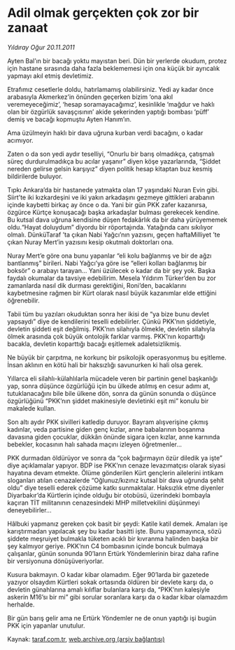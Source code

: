 # Adil olmak gerçekten çok zor bir zanaat

*Yıldıray Oğur 20.11.2011*

<div class="yazi"><p>Ayten Bal’ın bir bacağı yoktu mayıstan beri. Dün bir yerlerde okudum, protez için hastane sırasında daha fazla beklememesi için ona küçük bir ayrıcalık yapmayı akıl etmiş devletimiz.</p>
<p>Etrafımız cesetlerle doldu, hatırlamamış olabilirsiniz. Yedi ay kadar önce arabasıyla Akmerkez’in önünden geçerken bizim ‘ona akıl veremeyeceğimiz’, ‘hesap soramayacağımız’, kesinlikle ‘mağdur ve haklı olan bir özgürlük savaşçısının’ akide şekerinden yaptığı bombası ‘püff’ demiş ve bacağı kopmuştu Ayten Hanım’ın.</p>
<p>Ama üzülmeyin haklı bir dava uğruna kurban verdi bacağını, o kadar acımıyor.</p>
<p>Zaten o da son yedi aydır teselliyi, “Onurlu bir barış olmadıkça, çatışmalı süreç durdurulmadıkça bu acılar yaşanır” diyen köşe yazarlarında, “Şiddet nereden gelirse gelsin karşıyız” diyen politik hesap kitaptan buz kesmiş bildirilerde buluyor.</p>
<p>Tıpkı Ankara’da bir hastanede yatmakta olan 17 yaşındaki Nuran Evin gibi. Siirt’te iki kızkardeşini ve iki yakın arkadaşını gezmeye gittikleri arabanın içinde kaybetti birkaç ay önce o da. Yani bir gün PKK zafer kazanırsa, özgürce Kürtçe konuşacağı başka arkadaşlar bulması gerekecek kendine. Bu kutsal dava uğruna kendisine düşen fedakârlık da bir daha yürüyememek oldu.“Hayat doluydum” diyordu bir röportajında. Yatağında canı sıkılıyor olmalı. DünküTaraf ’ta çıkan Nabi Yağcı’nın yazısını, geçen haftaMilliyet ’te çıkan Nuray Mert’in yazısını kesip okutmalı doktorları ona.</p>
<p>Nuray Mert’e göre ona bunu yapanlar “eli kolu bağlanmış ve bir de ağzı bantlanmış” birileri. Nabi Yağcı’ya göre ise “elleri kolları bağlanmış bir boksör” o arabayı tarayan... Yani üzülecek o kadar da bir şey yok. Başka faydalı okumalar da tavsiye edebilirim. Mesela Yıldırım Türker’den bu zor zamanlarda nasıl dik durması gerektiğini, Roni’den, bacaklarını kaybetmesine rağmen bir Kürt olarak nasıl büyük kazanımlar elde ettiğini öğrenebilir.</p>
<p>Tabii tüm bu yazıları okuduktan sonra her ikisi de “ya bize bunu devlet yapsaydı” diye de kendilerini teselli edebilirler. Çünkü PKK’nın şiddetiyle, devletin şiddeti eşit değilmiş. PKK’nın silahıyla ölmekle, devletin silahıyla ölmek arasında çok büyük ontolojik farklar varmış. PKK’nın koparttığı bacakla, devletin koparttığı bacağı eşitlemek adaletsizlikmiş.</p>
<p>Ne büyük bir çarpıtma, ne korkunç bir psikolojik operasyonmuş bu eşitleme. İnsan aklının en kötü hali bir haksızlığı savunurken ki hali olsa gerek.</p>
<p>Yıllarca eli silahlı-külahlılarla mücadele veren bir partinin genel başkanlığı yap, sonra düşünce özgürlüğü için bu ülkede atılmış en cesur adımı at, tutuklanacağını bile bile ülkene dön, sonra da günün sonunda o düşünce özgürlüğünü “PKK’nın şiddet makinesiyle devletinki eşit mi” konulu bir makalede kullan.</p>
<p>Son altı aydır PKK sivilleri katledip duruyor. Bayram alışverişine çıkmış kadınlar, veda partisine giden genç kızlar, anne babalarının boşanma davasına giden çocuklar, dükkân önünde sigara içen kızlar, anne karnında bebekler, kocasının halı sahada maçını izleyen öğretmenler...</p>
<p>PKK durmadan öldürüyor ve sonra da “çok bağırmayın özür diledik ya işte” diye açıklamalar yapıyor. BDP ise PKK’nın cenaze levazımatçısı olarak siyasi hayatına devam etmekte. Ölüme gönderilen Kürt gençlerin ailelerini intikam sloganları atılan cenazalerde “Oğlunuz/kızınız kutsal bir dava uğrunda şehit oldu” diye teselli ederek çözüme katkı sunmaktalar. Haksızlık etme diyenler Diyarbakır’da Kürtlerin içinde olduğu bir otobüsü, üzerindeki bombayla kaçıran TİT militanının cenazesindeki MHP milletvekilini düşünmeyi deneyebilirler...</p>
<p>Hâlbuki yapmanız gereken çok basit bir şeydi: Katile katil demek. Amaları işe karıştırmadan yapılacak şey bu kadar basitti işte. Bunu yapamayınca, sözü şiddete meşruiyet bulmakla tüketen acıklı bir kıvranma halinden başka bir şey kalmıyor geriye. PKK’nın C4 bombasının içinde boncuk bulmaya çalışanlar, günün sonunda 90’ların Ertürk Yöndemlerinin biraz daha rafine bir versiyonuna dönüşüveriyorlar.</p>
<p>Kusura bakmayın. O kadar kibar olamadım. Eğer 90’larda bir gazetede yazıyor olsaydım Kürtleri sokak ortasında öldüren bir devlete karşı da, o devletin günahlarına amalı kılıflar bulanlara karşı da, “PKK’nın kaleşiyle askerin M16’sı bir mi” gibi sorular soranlara karşı da o kadar kibar olamazdım herhalde.</p>
<p>Bir gün barış gelir ama ne Ertürk Yöndemler ne de onun yaptığı işi bugün PKK için yapanlar unutulur.</p>
</div>

Kaynak: [taraf.com.tr](http://www.taraf.com.tr/yildiray-ogur/makale-adil-olmak-gercekten-cok-zor-bir-zanaat.htm), [web.archive.org (arşiv bağlantısı)](http://web.archive.org/web/20130709202512/http://www.taraf.com.tr/yildiray-ogur/makale-adil-olmak-gercekten-cok-zor-bir-zanaat.htm)
